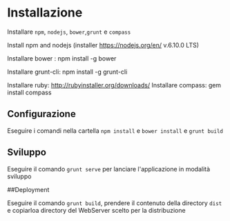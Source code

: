 # Installazione


Installare `npm`, `nodejs`, `bower`,`grunt` e `compass`

Install npm and nodejs (installer https://nodejs.org/en/ v.6.10.0 LTS)

Installare bower : npm install -g bower

Installare grunt-cli: npm install -g grunt-cli

Installare ruby: http://rubyinstaller.org/downloads/
Installare compass: gem install compass

## Configurazione

Eseguire i comandi nella cartella `npm install` e `bower install` e  `grunt build`

## Sviluppo

Eseguire il comando  `grunt serve` per lanciare l'applicazione in modalità sviluppo

##Deployment

Eseguire il comando  `grunt build`, prendere il contenuto della directory  `dist`
e copiarloa directory del WebServer scelto per la distribuzione
